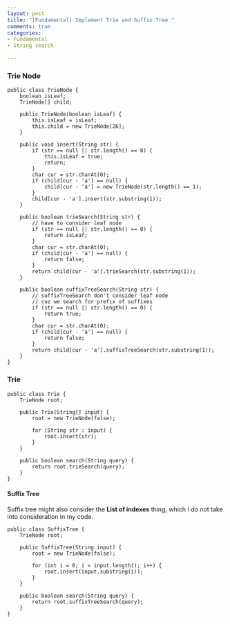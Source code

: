 ```yaml
---
layout: post
title: "[Fundamental] Implement Trie and Suffix Tree "
comments: true
categories:
- Fundamental
- String search

---
```


### Trie Node

    public class TrieNode {
        boolean isLeaf;
        TrieNode[] child;

        public TrieNode(boolean isLeaf) {
            this.isLeaf = isLeaf;
            this.child = new TrieNode[26];
        }

        public void insert(String str) {
            if (str == null || str.length() == 0) {
                this.isLeaf = true;
                return;
            }
            char cur = str.charAt(0);
            if (child[cur - 'a'] == null) {
                child[cur - 'a'] = new TrieNode(str.length() == 1);
            }
            child[cur - 'a'].insert(str.substring(1));
        }

        public boolean trieSearch(String str) {
            // have to consider leaf node
            if (str == null || str.length() == 0) {
                return isLeaf;
            }
            char cur = str.charAt(0);
            if (child[cur - 'a'] == null) {
                return false;
            }
            return child[cur - 'a'].trieSearch(str.substring(1));
        }

        public boolean suffixTreeSearch(String str) {
            // suffixTreeSearch don't consider leaf node
            // cuz we search for prefix of suffixes
            if (str == null || str.length() == 0) {
                return true;
            }
            char cur = str.charAt(0);
            if (child[cur - 'a'] == null) {
                return false;
            }
            return child[cur - 'a'].suffixTreeSearch(str.substring(1));
        }
    }

### Trie

    public class Trie {
        TrieNode root;

        public Trie(String[] input) {
            root = new TrieNode(false);

            for (String str : input) {
                root.insert(str);
            }
        }

        public boolean search(String query) {
            return root.trieSearch(query);
        }
    }

#### Suffix Tree

Suffix tree might also consider the __List of indexes__ thing, which I do not take into consideration in my code. 

    public class SuffixTree {
        TrieNode root;

        public SuffixTree(String input) {
            root = new TrieNode(false);

            for (int i = 0; i < input.length(); i++) {
                root.insert(input.substring(i));
            }
        }

        public boolean search(String query) {
            return root.suffixTreeSearch(query);
        }
    }
